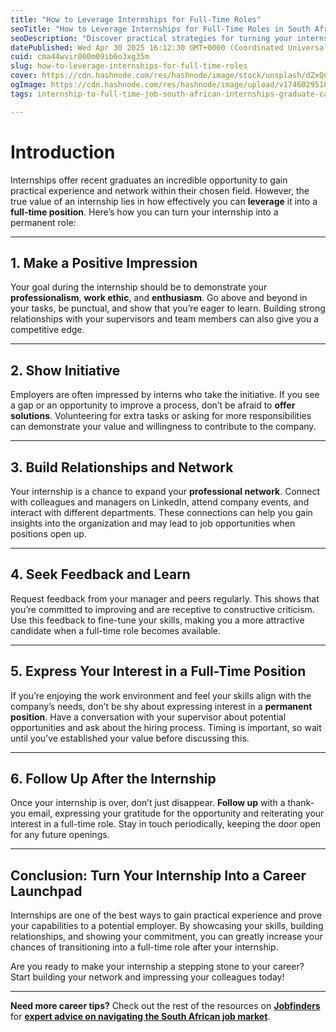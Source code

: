 ```yaml
---
title: "How to Leverage Internships for Full-Time Roles"
seoTitle: "How to Leverage Internships for Full-Time Roles in South Africa"
seoDescription: "Discover practical strategies for turning your internship into a full-time job in South Africa. Learn how to make a strong impression, network effectively, "
datePublished: Wed Apr 30 2025 16:12:30 GMT+0000 (Coordinated Universal Time)
cuid: cma44wvir000m09ib6o3xg35m
slug: how-to-leverage-internships-for-full-time-roles
cover: https://cdn.hashnode.com/res/hashnode/image/stock/unsplash/dZxQn4VEv2M/upload/6d0c6b04d277248d7f04b339c99e76b8.jpeg
ogImage: https://cdn.hashnode.com/res/hashnode/image/upload/v1746029510522/f7ec8ff6-78ba-42f1-a6c7-ffef2a8ba240.jpeg
tags: internship-to-full-time-job-south-african-internships-graduate-career-tips-how-to-get-a-full-time-job-after-internship-networking-in-south-africa-career-advice-for-graduates-internships-south-africa-turning-internships-into-jobs-job-opportunities-for-graduates-internship-success-tips

---
```


# Introduction

Internships offer recent graduates an incredible opportunity to gain practical experience and network within their chosen field. However, the true value of an internship lies in how effectively you can **leverage** it into a **full-time position**. Here’s how you can turn your internship into a permanent role:

---

## 1\. Make a Positive Impression

Your goal during the internship should be to demonstrate your **professionalism**, **work ethic**, and **enthusiasm**. Go above and beyond in your tasks, be punctual, and show that you’re eager to learn. Building strong relationships with your supervisors and team members can also give you a competitive edge.

---

## 2\. Show Initiative

Employers are often impressed by interns who take the initiative. If you see a gap or an opportunity to improve a process, don’t be afraid to **offer solutions**. Volunteering for extra tasks or asking for more responsibilities can demonstrate your value and willingness to contribute to the company.

---

## 3\. Build Relationships and Network

Your internship is a chance to expand your **professional network**. Connect with colleagues and managers on LinkedIn, attend company events, and interact with different departments. These connections can help you gain insights into the organization and may lead to job opportunities when positions open up.

---

## 4\. Seek Feedback and Learn

Request feedback from your manager and peers regularly. This shows that you’re committed to improving and are receptive to constructive criticism. Use this feedback to fine-tune your skills, making you a more attractive candidate when a full-time role becomes available.

---

## 5\. Express Your Interest in a Full-Time Position

If you’re enjoying the work environment and feel your skills align with the company’s needs, don’t be shy about expressing interest in a **permanent position**. Have a conversation with your supervisor about potential opportunities and ask about the hiring process. Timing is important, so wait until you’ve established your value before discussing this.

---

## 6\. Follow Up After the Internship

Once your internship is over, don’t just disappear. **Follow up** with a thank-you email, expressing your gratitude for the opportunity and reiterating your interest in a full-time role. Stay in touch periodically, keeping the door open for any future openings.

---

## Conclusion: Turn Your Internship Into a Career Launchpad

Internships are one of the best ways to gain practical experience and prove your capabilities to a potential employer. By showcasing your skills, building relationships, and showing your commitment, you can greatly increase your chances of transitioning into a full-time role after your internship.

Are you ready to make your internship a stepping stone to your career? Start building your network and impressing your colleagues today!

---

**Need more career tips?** Check out the rest of the resources on [**Jobfinders**](https://jobfinders.site/) for [**expert advice on navigating the South African job market**](https://blog.jobfinders.site).